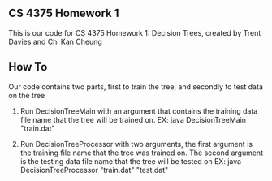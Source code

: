 ## CS 4375 Homework 1

This is our code for CS 4375 Homework 1: Decision Trees, created by Trent Davies and Chi Kan Cheung

## How To

Our code contains two parts, first to train the tree, and secondly to test data on the tree

1. Run DecisionTreeMain with an argument that contains the training data file name that the tree will be trained on.
	EX: java DecisionTreeMain "train.dat"

2. Run DecisionTreeProcessor with two arguments, the first argument is the training file name that the tree was trained on. The second argument is the testing data file name that the tree will be tested on
	EX: java DecisionTreeProcessor "train.dat" "test.dat"